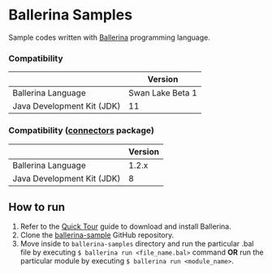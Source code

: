 # Ballerina Samples

Sample codes written with [Ballerina](https://ballerina.io) programming language.

### Compatibility

|                            | **Version**       |
|----------------------------|-------------------|
| Ballerina Language         | Swan Lake Beta 1  |
| Java Development Kit (JDK) | 11                |

### Compatibility ([connectors](./connectors) package)

|                            | **Version** |
|----------------------------|-------------|
| Ballerina Language         | 1.2.x       |
| Java Development Kit (JDK) | 8           |

## How to run

1. Refer to the [Quick Tour](https://ballerina.io/learn/getting-started/quick-tour/) guide to download and install Ballerina.
2. Clone the [ballerina-sample](https://github.com/ldclakmal/ballerina-samples) GitHub repository.
3. Move inside to `ballerina-samples` directory and run the particular .bal file by executing `$ ballerina run <file_name.bal>` command **OR** run the particular module by executing `$ ballerina run <module_name>`.
